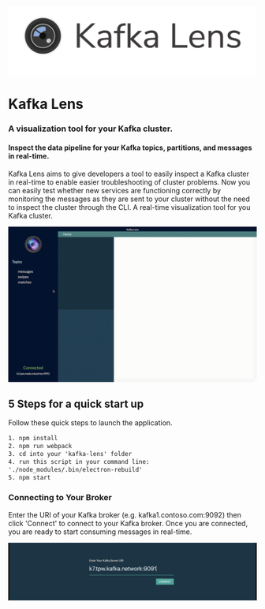 ![alt-text](kl-f-logo.png)

# Kafka Lens
### A visualization tool for your Kafka cluster. 
#### Inspect the data pipeline for your Kafka topics, partitions, and messages in real-time.

Kafka Lens aims to give developers a tool to easily inspect a Kafka cluster in real-time to enable easier troubleshooting of cluster problems. Now you can easily test whether new services are functioning correctly by monitoring the messages as they are sent to your cluster without the need to inspect the cluster through the CLI.
A real-time visualization tool for you Kafka cluster.

![](kl-g.gif)

## 5 Steps for a quick start up

Follow these quick steps to launch the application.

```
1. npm install
2. npm run webpack
3. cd into your 'kafka-lens' folder
4. run this script in your command line: './node_modules/.bin/electron-rebuild'
5. npm start
```

### Connecting to Your Broker

Enter the URI of your Kafka broker (e.g. kafka1.contoso.com:9092) then click 'Connect' to connect to your Kafka broker. Once you are connected, you are ready to start consuming messages in real-time. 

![](cp-rm.gif)


